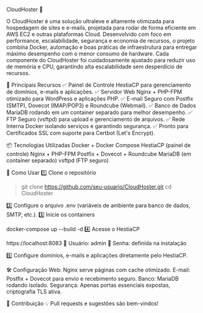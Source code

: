CloudHoster 🚀

O CloudHoster é uma solução ultraleve e altamente otimizada para hospedagem de sites e e-mails, projetada para rodar de forma eficiente em AWS EC2 e outras plataformas Cloud. Desenvolvido com foco em performance, escalabilidade, segurança e economia de recursos, o projeto combina Docker, automação e boas práticas de infraestrutura para entregar máximo desempenho com o menor consumo de hardware. Cada componente do CloudHoster foi cuidadosamente ajustado para reduzir uso de memória e CPU, garantindo alta escalabilidade sem desperdício de recursos.

📌 Principais Recursos
✅ Painel de Controle HestiaCP para gerenciamento de domínios, e-mails e aplicações.
✅ Servidor Web Nginx + PHP-FPM otimizado para WordPress e aplicações PHP.
✅ E-mail Seguro com Postfix (SMTP), Dovecot (IMAP/POP3) e Roundcube (Webmail).
✅ Banco de Dados MariaDB rodando em um container separado para melhor desempenho.
✅ FTP Seguro (vsftpd) para upload e gerenciamento de arquivos.
✅ Rede Interna Docker isolando serviços e garantindo segurança.
✅ Pronto para Certificados SSL com suporte para Certbot (Let's Encrypt).


📦 Tecnologias Utilizadas
Docker + Docker Compose
HestiaCP (painel de controle)
Nginx + PHP-FPM
Postfix + Dovecot + Roundcube
MariaDB (em container separado)
vsftpd (FTP seguro)


🚀 Como Usar
1️⃣ Clone o repositório

> git clone https://github.com/seu-usuario/CloudHoster.git
> cd CloudHoster

2️⃣ Configure o arquivo .env (variáveis de ambiente para banco de dados, SMTP, etc.).
3️⃣ Inicie os containers


docker-compose up --build -d
4️⃣ Acesse o HestiaCP


https://localhost:8083
📌 Usuário: admin
📌 Senha: definida na instalação

5️⃣ Configure domínios, e-mails e aplicações diretamente pelo HestiaCP.


🛠️ Configuração
Web: Nginx serve páginas com cache otimizado.
E-mail: Postfix + Dovecot para envio e recebimento seguro.
Banco: MariaDB rodando isolado.
Segurança: Apenas portas essenciais expostas, criptografia TLS ativa.


📌 Contribuição
💡 Pull requests e sugestões são bem-vindos!